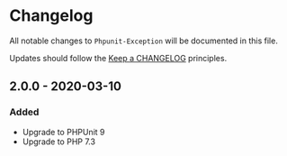 # Changelog

All notable changes to `Phpunit-Exception` will be documented in this file.

Updates should follow the [Keep a CHANGELOG](http://keepachangelog.com/) principles.

## 2.0.0 - 2020-03-10

### Added

- Upgrade to PHPUnit 9
- Upgrade to PHP 7.3
